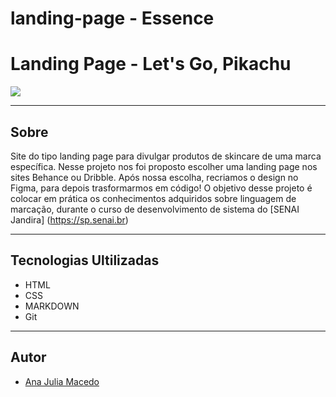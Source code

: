 # landing-page - Essence
# Landing Page - Let's Go, Pikachu
![](./Captura%20de%20Tela%202024-10-04%20às%2017.07.07.png)

---
## Sobre
Site do tipo landing page para divulgar produtos de skincare de uma marca específica. 
Nesse projeto nos foi proposto escolher uma landing page nos sites Behance ou Dribble. Após nossa escolha, recriamos o design no Figma, para depois trasformarmos em código!
O objetivo desse projeto é colocar em prática os conhecimentos adquiridos sobre linguagem de marcação, durante o curso de desenvolvimento de sistema do [SENAI Jandira] (https://sp.senai.br)


---
## Tecnologias Ultilizadas 
- HTML
- CSS
- MARKDOWN
- Git

---
## Autor
- [Ana Julia Macedo](www.linkedin.com/in/ana-júlia-macedo-157990308)
